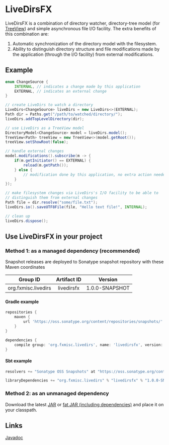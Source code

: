 LiveDirsFX
==========

LiveDirsFX is a combination of directory watcher, directory-tree model (for [TreeView](http://docs.oracle.com/javase/8/javafx/api/javafx/scene/control/TreeView.html)) and simple asynchronous file I/O facility. The extra benefits of this combination are:
 1. Automatic synchronization of the directory model with the filesystem.
 2. Ability to distinguish directory structure and file modifications made by the application (through the I/O facility) from external modifications.


Example
-------

```java
enum ChangeSource {
    INTERNAL, // indicates a change made by this application
    EXTERNAL, // indicates an external change
}

// create LiveDirs to watch a directory
LiveDirs<ChangeSource> liveDirs = new LiveDirs<>(EXTERNAL);
Path dir = Paths.get("/path/to/watched/directory/");
liveDirs.addTopLevelDirectory(dir);

// use LiveDirs as a TreeView model
DirectoryModel<ChangeSource> model = liveDirs.model();
TreeView<Path> treeView = new TreeView<>(model.getRoot());
treeView.setShowRoot(false);

// handle external changes
model.modifications().subscribe(m -> {
    if(m.getInitiator() == EXTERNAL) {
        reload(m.getPath());
    } else {
        // modification done by this application, no extra action needed
    }
});

// make filesystem changes via LiveDirs's I/O facility to be able to
// distinguish them from external changes
Path file = dir.resolve("some/file.txt");
liveDirs.io().saveUTF8File(file, "Hello text file!", INTERNAL);

// clean up
liveDirs.dispose();
```


Use LiveDirsFX in your project
------------------------------

### Method 1: as a managed dependency (recommended)

Snapshot releases are deployed to Sonatype snapshot repository with these Maven coordinates

| Group ID            | Artifact ID | Version        |
| :-----------------: | :---------: | :------------: |
| org.fxmisc.livedirs | livedirsfx  | 1.0.0-SNAPSHOT |

#### Gradle example

```groovy
repositories {
    maven {
        url 'https://oss.sonatype.org/content/repositories/snapshots/' 
    }
}

dependencies {
    compile group: 'org.fxmisc.livedirs', name: 'livedirsfx', version: '1.0.0-SNAPSHOT'
}
```

#### Sbt example

```scala
resolvers += "Sonatype OSS Snapshots" at "https://oss.sonatype.org/content/repositories/snapshots"

libraryDependencies += "org.fxmisc.livedirs" % "livedirsfx" % "1.0.0-SNAPSHOT"
```


### Method 2: as an unmanaged dependency

Download the latest [JAR](https://oss.sonatype.org/content/repositories/snapshots/org/fxmisc/livedirs/livedirsfx/1.0.0-SNAPSHOT/) or [fat JAR (including dependencies)](https://googledrive.com/host/0B4a5AnNnZhkbMzRneXVNUEI3anc/downloads/) and place it on your classpath.


Links
-----

[Javadoc](http://www.fxmisc.org/livedirs/javadoc/org/fxmisc/livedirs/package-summary.html)

